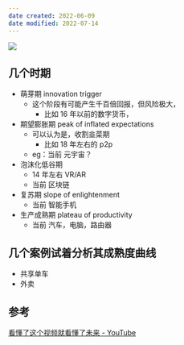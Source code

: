 ```yaml
---
date created: 2022-06-09
date modified: 2022-07-14
---
```


![](https://img.oldwinter.top/科技成熟度发展曲线_image_1.png)

## 几个时期

- 萌芽期 innovation trigger
	- 这个阶段有可能产生千百倍回报，但风险极大，
		- 比如 16 年以前的数字货币，
- 期望膨胀期 peak of inflated expectations
	- 可以认为是，收割韭菜期
		- 比如 18 年左右的 p2p
	- eg：当前 元宇宙？
- 泡沫化低谷期
	- 14 年左右 VR/AR
	- 当前 区块链
- 复苏期 slope of enlightenment
	- 当前 智能手机
- 生产成熟期 plateau of productivity
	- 当前 汽车，电脑，路由器

## 几个案例试着分析其成熟度曲线

- 共享单车
- 外卖

## 参考

[看懂了这个视频就看懂了未来 - YouTube](https://www.youtube.com/watch?v=l6wzydHQQ_M)
